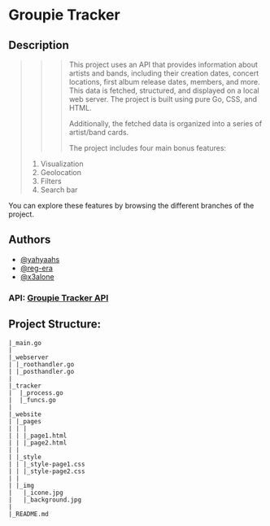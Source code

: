# Groupie Tracker

## Description
>>>This project uses an API that provides information about artists and bands, including their creation dates, concert locations, first album release dates, members, and more. This data is fetched, structured, and displayed on a local web server. The project is built using pure Go, CSS, and HTML.
>>>
>>>Additionally, the fetched data is organized into a series of artist/band cards.
>>>
>>>The project includes four main bonus features:
>1. Visualization
>2. Geolocation
>3. Filters
>4. Search bar

You can explore these features by browsing the different branches of the project.

## Authors
- [@yahyaahs](https://github.com/yahyaahs)
- [@reg-era](https://github.com/reg-era)
- [@x3alone](https://github.com/x3alone)

### API: [Groupie Tracker API](https://groupietrackers.herokuapp.com/api)

## Project Structure:

```
|_main.go
|
|_webserver
| |_roothandler.go
| |_posthandler.go
|  
|_tracker
|  |_process.go
|  |_funcs.go
|
|_website
| |_pages
| | |
| | |_page1.html
| | |_page2.html
| | 
| |_style
| | |_style-page1.css
| | |_style-page2.css
| |
| |_img
|   |_icone.jpg
|   |_background.jpg
|
|_README.md
```